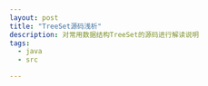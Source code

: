 ```yaml
---
layout: post
title: "TreeSet源码浅析"
description: 对常用数据结构TreeSet的源码进行解读说明
tags:
  - java
  - src

---
```


<!-- more -->





